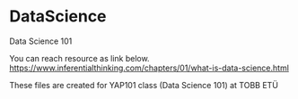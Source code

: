 # DataScience
Data Science 101

You can reach resource as link below.
https://www.inferentialthinking.com/chapters/01/what-is-data-science.html

These files are created for YAP101 class (Data Science 101) at TOBB ETÜ
